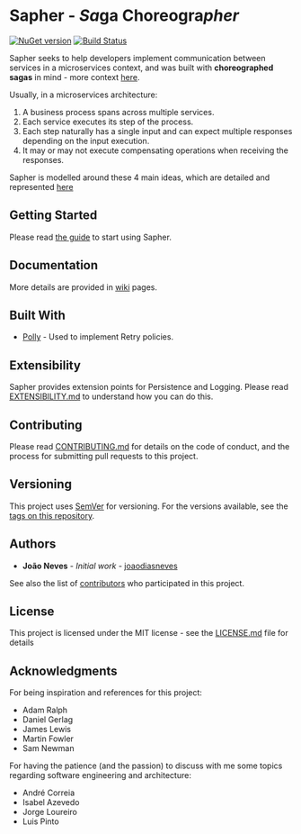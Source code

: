 # Sapher - *Sa*ga Choreogra*pher*
[![NuGet version](https://badge.fury.io/nu/sapher.svg)](https://badge.fury.io/nu/sapher) [![Build Status](https://travis-ci.com/joaodiasneves/sapher.svg?branch=master)](https://travis-ci.com/joaodiasneves/sapher)

Sapher seeks to help developers implement communication between services in a microservices context, and was built with **choreographed sagas** in mind - more context [here](https://github.com/joaodiasneves/sapher/wiki/01.-Context).

Usually, in a microservices architecture:

1. A business process spans across multiple services.
2. Each service executes its step of the process. 
3. Each step naturally has a single input and can expect multiple responses depending on the input execution.
4. It may or may not execute compensating operations when receiving the responses.

Sapher is modelled around these 4 main ideas, which are detailed and represented [here](https://github.com/joaodiasneves/sapher/wiki/02.-Domain-model)

## Getting Started

Please read [the guide](https://github.com/joaodiasneves/sapher/blob/master/docs/USAGE.md) to start using Sapher.

## Documentation

More details are provided in [wiki](https://github.com/joaodiasneves/sapher/wiki) pages.

## Built With
* [Polly](https://github.com/App-vNext/Polly) - Used to implement Retry policies.

## Extensibility

Sapher provides extension points for Persistence and Logging. 
Please read [EXTENSIBILITY.md](https://github.com/joaodiasneves/sapher/blob/master/docs/EXTENSIBILITY.md) to understand how you can do this.

## Contributing
Please read [CONTRIBUTING.md](https://github.com/joaodiasneves/sapher/blob/master/CONTRIBUTING.md) for details on the code of conduct, and the process for submitting pull requests to this project.

## Versioning
This project uses [SemVer](http://semver.org/) for versioning. For the versions available, see the [tags on this repository](https://github.com/joaodiasneves/sapher/tags). 

## Authors
* **João Neves** - *Initial work* - [joaodiasneves](https://github.com/joaodiasneves)

See also the list of [contributors](https://github.com/joaodiasneves/sapher/contributors) who participated in this project.

## License
This project is licensed under the MIT license - see the [LICENSE.md](LICENSE.md) file for details

## Acknowledgments
For being inspiration and references for this project:
* Adam Ralph
* Daniel Gerlag
* James Lewis
* Martin Fowler
* Sam Newman

For having the patience (and the passion) to discuss with me some topics regarding software engineering and architecture:
* André Correia
* Isabel Azevedo
* Jorge Loureiro
* Luis Pinto
